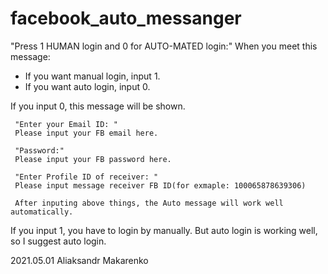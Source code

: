 # facebook_auto_messanger

"Press 1 HUMAN login and 0 for AUTO-MATED login:"
When you meet this message:
- If you want manual login, input 1.
- If you want auto login, input 0.

If you input 0, this message will be shown.

     "Enter your Email ID: "
     Please input your FB email here.

     "Password:"
     Please input your FB password here.

     "Enter Profile ID of receiver: "
     Please input message receiver FB ID(for exmaple: 100065878639306)

     After inputing above things, the Auto message will work well automatically.

If you input 1, you have to login by manually. But auto login is working well, so I suggest auto login.

2021.05.01
Aliaksandr Makarenko
